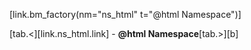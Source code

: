[link.bm_factory(nm="ns_html" t="@html Namespace")]

[tab.<][link.ns_html.link] - **@html Namespace**[tab.>][b]
